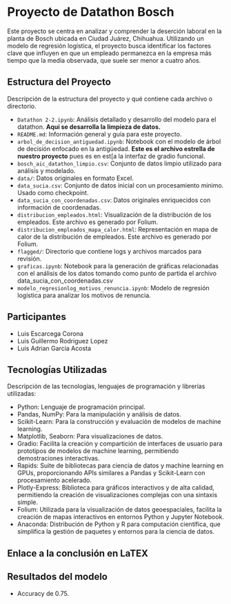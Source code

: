 # Proyecto de Datathon Bosch 

Este proyecto se centra en analizar y comprender la deserción laboral en la planta de Bosch ubicada en Ciudad Juárez, Chihuahua. Utilizando un modelo de regresión logística, el proyecto busca identificar los factores clave que influyen en que un empleado permanezca en la empresa más tiempo que la media observada, que suele ser menor a cuatro años.


## Estructura del Proyecto

Descripción de la estructura del proyecto y qué contiene cada archivo o directorio.

- `Datathon 2-2.ipynb`: Análisis detallado y desarrollo del modelo para el datathon. **Aqui se desarrolla la limpieza de datos.**
- `README.md`: Información general y guía para este proyecto.
- `arbol_de_decision_antiguedad.ipynb`: Notebook con el modelo de árbol de decisión enfocado en la antigüedad. **Este es el archivo estrella de nuestro proyecto** pues es en est[a la interfaz de gradio funcional.
- `bosch_aic_datathon_limpio.csv`: Conjunto de datos limpio utilizado para análisis y modelado.
- `data/`: Datos originales en formato Excel.
- `data_sucia.csv`: Conjunto de datos inicial con un procesamiento minimo. Usado como checkpoint.
- `data_sucia_con_coordenadas.csv`: Datos originales enriquecidos con información de coordenadas.
- `distribucion_empleados.html`: Visualización de la distribución de los empleados. Este archivo es generado por Folium.
- `distribucion_empleados_mapa_calor.html`: Representación en mapa de calor de la distribución de empleados. Este archivo es generado por Folium.
- `flagged/`: Directorio que contiene logs y archivos marcados para revisión.
- `graficas.ipynb`: Notebook para la generación de gráficas relacionadas con el análisis de los datos tomando como punto de partida el archivo data_sucia_con_coordenadas.csv
- `modelo_regresionlog_motivos_renuncia.ipynb`: Modelo de regresión logística para analizar los motivos de renuncia.


## Participantes
- Luis Escarcega Corona
- Luis Guillermo Rodriguez Lopez
- Luis Adrian Garcia Acosta


## Tecnologías Utilizadas

Descripción de las tecnologías, lenguajes de programación y librerías utilizadas:

- Python: Lenguaje de programación principal.
- Pandas, NumPy: Para la manipulación y análisis de datos.
- Scikit-Learn: Para la construcción y evaluación de modelos de machine learning.
- Matplotlib, Seaborn: Para visualizaciones de datos.
- Gradio: Facilita la creación y compartición de interfaces de usuario para prototipos de modelos de machine learning, permitiendo demostraciones interactivas.
- Rapids: Suite de bibliotecas para ciencia de datos y machine learning en GPUs, proporcionando APIs similares a Pandas y Scikit-Learn con procesamiento acelerado.
- Plotly-Express: Biblioteca para gráficos interactivos y de alta calidad, permitiendo la creación de visualizaciones complejas con una sintaxis simple.
- Folium: Utilizada para la visualización de datos geoespaciales, facilita la creación de mapas interactivos en entornos Python y Jupyter Notebook.
- Anaconda: Distribución de Python y R para computación científica, que simplifica la gestión de paquetes y entornos para la ciencia de datos.

## Enlace a la conclusión en LaTEX


## Resultados del modelo
- Accuracy de 0.75. 

